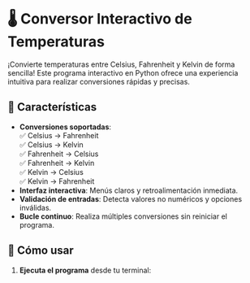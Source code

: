 # 🌡️ Conversor Interactivo de Temperaturas

¡Convierte temperaturas entre Celsius, Fahrenheit y Kelvin de forma sencilla! Este programa interactivo en Python ofrece una experiencia intuitiva para realizar conversiones rápidas y precisas.

## 🎯 Características
- **Conversiones soportadas**:  
  ✅ Celsius → Fahrenheit  
  ✅ Celsius → Kelvin  
  ✅ Fahrenheit → Celsius  
  ✅ Fahrenheit → Kelvin  
  ✅ Kelvin → Celsius  
  ✅ Kelvin → Fahrenheit  
- **Interfaz interactiva**: Menús claros y retroalimentación inmediata.  
- **Validación de entradas**: Detecta valores no numéricos y opciones inválidas.  
- **Bucle continuo**: Realiza múltiples conversiones sin reiniciar el programa.  

## 🚀 Cómo usar
1. **Ejecuta el programa** desde tu terminal:
